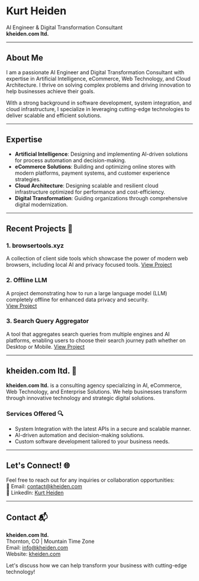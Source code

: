 
# Kurt Heiden  
AI Engineer & Digital Transformation Consultant  
**kheiden.com ltd.**

---

## About Me
I am a passionate AI Engineer and Digital Transformation Consultant with expertise in Artificial Intelligence, eCommerce, Web Technology, and Cloud Architecture. I thrive on solving complex problems and driving innovation to help businesses achieve their goals.

With a strong background in software development, system integration, and cloud infrastructure, I specialize in leveraging cutting-edge technologies to deliver scalable and efficient solutions.

---

## Expertise
- **Artificial Intelligence**: Designing and implementing AI-driven solutions for process automation and decision-making.  
- **eCommerce Solutions**: Building and optimizing online stores with modern platforms, payment systems, and customer experience strategies.  
- **Cloud Architecture**: Designing scalable and resilient cloud infrastructure optimized for performance and cost-efficiency.  
- **Digital Transformation**: Guiding organizations through comprehensive digital modernization.  

---

## Recent Projects 🌟  
### 1. **browsertools.xyz**  
A collection of client side tools which showcase the power of modern web browsers, including local AI and privacy focused tools.
[View Project](https://browsertools.xyz)

### 2. **Offline LLM**  
A project demonstrating how to run a large language model (LLM) completely offline for enhanced data privacy and security.  
[View Project](https://llm.kheiden.com)

### 3. **Search Query Aggregator**  
A tool that aggregates search queries from multiple engines and AI platforms, enabling users to choose their search journey path whether on Desktop or Mobile.
[View Project](https://search.kheiden.com)  

---

## kheiden.com ltd. 🏢  
**kheiden.com ltd.** is a consulting agency specializing in AI, eCommerce, Web Technology, and Enterprise Solutions. We help businesses transform through innovative technology and strategic digital solutions.

### Services Offered 🔍  
- System Integration with the latest APIs in a secure and scalable manner.  
- AI-driven automation and decision-making solutions.  
- Custom software development tailored to your business needs.  

---

## Let's Connect! 🌐  
Feel free to reach out for any inquiries or collaboration opportunities:  
📧 Email: contact@kheiden.com  
📍 LinkedIn: [Kurt Heiden](https://www.linkedin.com/in/kurtwheiden/)  

---

## Contact 📬  
**kheiden.com ltd.**  
 Thornton, CO | Mountain Time Zone  
 Email: info@kheiden.com  
 Website: [kheiden.com](https://kheiden.com)  

Let's discuss how we can help transform your business with cutting-edge technology!